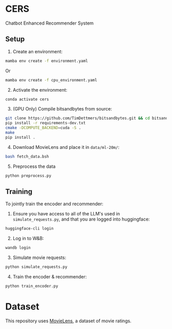 # CERS
Chatbot Enhanced Recommender System

## Setup

1. Create an environment:
```bash
mamba env create -f environment.yaml
```
Or
```bash
mamba env create -f cpu_environment.yaml
```
2. Activate the environment:
```bash
conda activate cers
```

3. (GPU Only) Compile bitsandbytes from source:
```bash
git clone https://github.com/TimDettmers/bitsandbytes.git && cd bitsandbytes/
pip install -r requirements-dev.txt
cmake -DCOMPUTE_BACKEND=cuda -S .
make
pip install .
```

4. Download MovieLens and place it in `data/ml-20m/`:
```bash
bash fetch_data.bsh
```

5. Preprocess the data
```bash
python preprocess.py
```

## Training

To jointly train the encoder and recommender:

1. Ensure you have access to all of the LLM's used in `simulate_requests.py`, and that you are logged into huggingface:
```bash
huggingface-cli login
```

2. Log in to W&B:
```bash
wandb login
```

3. Simulate movie requests:
```bash
python simulate_requests.py
```

4. Train the encoder & recommender:
```bash
python train_encoder.py
```

# Dataset
This repository uses [MovieLens](https://grouplens.org/datasets/movielens/), a dataset of movie ratings.
